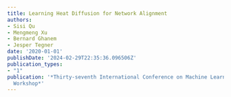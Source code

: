 ```yaml
---
title: Learning Heat Diffusion for Network Alignment
authors:
- Sisi Qu
- Mengmeng Xu
- Bernard Ghanem
- Jesper Tegner
date: '2020-01-01'
publishDate: '2024-02-29T22:35:36.096506Z'
publication_types:
- "1"
publication: '*Thirty-seventh International Conference on Machine Learning (ICML)
  Workshop*'
---
```

